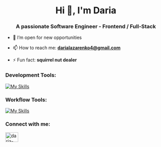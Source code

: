 <h1 align="center">Hi 👋, I'm Daria</h1>
<h3 align="center">A passionate Software Engineer - Frontend / Full-Stack</h3>

- 🦾 I’m open for new opportunities

- 📫 How to reach me: **darialazarenko4@gmail.com**

- ⚡ Fun fact: **squirrel nut dealer**

<h3 align="left">Development Tools:</h3>

[![My Skills](https://skillicons.dev/icons?i=react,angular,ts,js,html,css,vite,vitest,nodejs,nextjs,sass,tailwind,jest,playwrite)](https://skillicons.dev)

<h3 align="left">Workflow Tools:</h3>

[![My Skills](https://skillicons.dev/icons?i=git,github,pnpm,npm,vscode,bash,sentry,figma)](https://skillicons.dev)

<h3 align="left">Connect with me:</h3>
<p align="left">
<a href="https://linkedin.com/in/daria-lazarenko" target="blank"><img align="center" src="https://raw.githubusercontent.com/rahuldkjain/github-profile-readme-generator/master/src/images/icons/Social/linked-in-alt.svg" alt="daria-lazarenko" height="30" width="40" /></a>
</p>
